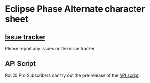 # Eclipse Phase Alternate character sheet

## [Issue tracker](https://github.com/Bathtor/EPSheet/issues)
Please report any issues on the issue tracker.

## API Script
Roll20 Pro Subscribers can try out the pre-release of the [API script](https://github.com/Bathtor/EPSheet/releases/tag/script-v0.5.3).